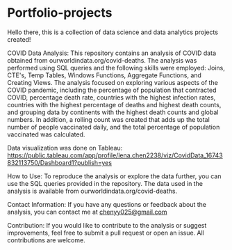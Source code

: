 # Portfolio-projects
Hello there, this is a collection of data science and data analytics projects created! 

COVID Data Analysis:
This repository contains an analysis of COVID data obtained from ourworldindata.org/covid-deaths. The analysis was performed using SQL queries and the following skills were employed: Joins, CTE's, Temp Tables, Windows Functions, Aggregate Functions, and Creating Views.
The analysis focused on exploring various aspects of the COVID pandemic, including the percentage of population that contracted COVID, percentage death rate, countries with the highest infection rates, countries with the highest percentage of deaths and highest death counts, and grouping data by continents with the highest death counts and global numbers. In addition, a rolling count was created that adds up the total number of people vaccinated daily, and the total percentage of population vaccinated was calculated.

Data visualization was done on Tableau: https://public.tableau.com/app/profile/lena.chen2238/viz/CovidData_16743832113750/Dashboard1?publish=yes


How to Use:
To reproduce the analysis or explore the data further, you can use the SQL queries provided in the repository. The data used in the analysis is available from ourworldindata.org/covid-deaths.

Contact Information:
If you have any questions or feedback about the analysis, you can contact me at chenyy025@gmail.com

Contribution:
If you would like to contribute to the analysis or suggest improvements, feel free to submit a pull request or open an issue. All contributions are welcome.
